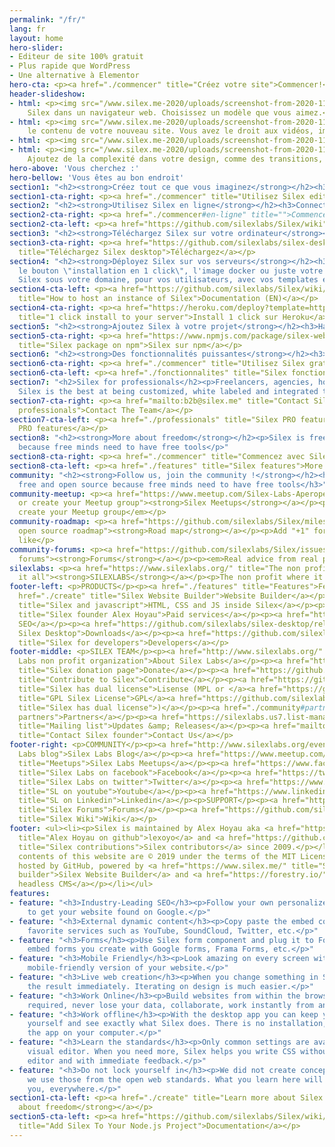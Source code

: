 ```yaml
---
permalink: "/fr/"
lang: fr
layout: home
hero-slider:
- Editeur de site 100% gratuit
- Plus rapide que WordPress
- Une alternative à Elementor
hero-cta: <p><a href="./commencer" title="Créez votre site">Commencer!</a></p>
header-slideshow:
- html: <p><img src="/www.silex.me-2020/uploads/screenshot-from-2020-11-15-19-06-03.png"></p><h3>Ouvrez</h3><p>Ouvrez
    Silex dans un navigateur web. Choisissez un modèle que vous aimez.</p>
- html: <p><img src="/www.silex.me-2020/uploads/screenshot-from-2020-11-15-19-06-03.png"></p><h3>Modifiez</h3><p>Modifiez
    le contenu de votre nouveau site. Vous avez le droit aux vidéos, images, text &amp; bien plus.</p>
- html: <p><img src="/www.silex.me-2020/uploads/screenshot-from-2020-11-15-19-06-03.png"></p><h3>Publiez</h3><p>Quand vous êtes satisfaits, publiez le site en ligne et partagez le largement !</p>
- html: <p><img src="/www.silex.me-2020/uploads/screenshot-from-2020-11-15-19-06-03.png"></p><h3>Evoluez</h3><p>
    Ajoutez de la complexité dans votre design, comme des transitions, des animations, de la typography, et bien plus.</p>
hero-above: 'Vous cherchez :'
hero-bellow: 'Vous êtes au bon endroit'
section1: "<h2><strong>Créez tout ce que vous imaginez</strong></h2><h3>Les esprits libres ont besoin d'outils libres</h3><p>Que vous soyez un créateur sur le point de créer un site Web pour la première fois ou que vous soyez un concepteur ou un codeur professionnel créant des sites Web pour les clients, vous allez adorer Silex. Vous avez deux façons de commencer: ouvrez Silex et commencez avec l'un des sites Web gratuits fournis avec Silex, ou suivez un tutoriel avant de jouer avec l'outil. Vous pouvez toujours ajouter des fonctionnalités avancées à votre site Web avec du code - HTML, CSS, Javascript. Il est temps d’obtenir votre site Web professionnel.</p>"
section1-cta-right: <p><a href="./commencer" title="Utilisez Silex editeur de site gratuitement"><strong>Commencer !</strong></a></p>
section2: "<h2><strong>Utilisez Silex en ligne</strong></h2><h3>Connectez vous avec un compte existant</h3><p>Utilisez l'instance Silex Labs fournie gratuitement, sans installation, stockez vos données dans votre Dropbox, Owncloud, GitHub ou FTP, lancez-vous immédiatement!</p>"
section2-cta-right: <p><a href="./commencer#en-ligne" title="">Commencer !</a></p>
section2-cta-left: <p><a href="https://github.com/silexlabs/Silex/wiki" title="">Documentation (EN)</a></p>
section3: "<h2><strong>Téléchargez Silex sur votre ordinateur</strong></h2><h3>En local c'est plus rapide !</h3><p>Installez Silex sur votre ordinateur et travaillez hors ligne, stockez vos fichiers sur votre ordi Windows, MacOs ou Linux</p>"
section3-cta-right: <p><a href="https://github.com/silexlabs/silex-desktop/releases"
  title="Téléchargez Silex desktop">Téléchargez</a></p>
section4: "<h2><strong>Déployez Silex sur vos serveurs</strong></h2><h3>Controllez vos outils !</h3><p>Utilisez
  le bouton \"installation en 1 click\", l'image docker ou juste votre serveur pour héberger une instance de
  Silex sous votre domaine, pour vos utilisateurs, avec vos templates et vos composants</p>"
section4-cta-left: <p><a href="https://github.com/silexlabs/Silex/wiki/How-to-Host-An-Instance-of-Silex"
  title="How to host an instance of Silex">Documentation (EN)</a></p>
section4-cta-right: <p><a href="https://heroku.com/deploy?template=https://github.com/silexlabs/Silex/tree/master"
  title="1 click install to your server">Install 1 click sur Heroku</a></p>
section5: "<h2><strong>Ajoutez Silex à votre projet</strong></h2><h3>Hackez Silex à partir de sa version npm</h3><p>Utilisez npm pour installer Silex sur votre ordinateur local ou l'inclure dans un projet, puis l'exécuter avec des paramètres spécifiques ou même en remplacer certaines parties</p>"
section5-cta-right: <p><a href="https://www.npmjs.com/package/silex-website-builder"
  title="Silex package on npm">Silex sur npm</a></p>
section6: "<h2><strong>Des fonctionnalités puissantes</strong></h2><h3>Tout ce dont vous avez besoin pour créer un site</h3>"
section6-cta-right: <p><a href="./commencer" title="Utilisez Silex gratuitement"><strong>Commencer !</strong></a></p>
section6-cta-left: <p><a href="./fonctionnalites" title="Silex fonctionnalités">Fonctionnalités</a></p>
section7: "<h2>Silex for professionals</h2><p>Freelancers, agencies, hosting companies,
  Silex is the best at being customized, white labeled and integrated to your infrastructure</p>"
section7-cta-right: <p><a href="mailto:b2b@silex.me" title="Contact Silex team for
  professionals">Contact The Team</a></p>
section7-cta-left: <p><a href="./professionals" title="Silex PRO features for agencies">More
  PRO features</a></p>
section8: "<h2><strong>More about freedom</strong></h2><p>Silex is free and open source
  because free minds need to have free tools</p>"
section8-cta-right: <p><a href="./commencer" title="Commencez avec Silex"><strong>Commencer !</strong></a></p>
section8-cta-left: <p><a href="./features" title="Silex features">More features</a></p>
community: "<h2><strong>Follow us, join the community !</strong></h2><h3>Silex is
  free and open source because free minds need to have free tools</h3>"
community-meetup: <p><a href="https://www.meetup.com/Silex-Labs-Aperopensource/" title="Join
  or create your Meetup group"><strong>Silex Meetups</strong></a></p><p><em>Join or
  create your Meetup group</em></p>
community-roadmap: <p><a href="https://github.com/silexlabs/Silex/milestones" title="Silex
  open source roadmap"><strong>Road map</strong></a></p><p>Add "+1" for features you
  like</p>
community-forums: <p><a href="https://github.com/silexlabs/Silex/issues" title="Silex
  forums"><strong>Forums</strong></a></p><p><em>Real advice from real people</em></p>
silexlabs: <p><a href="https://www.silexlabs.org/" title="The non profit which started
  it all"><strong>SILEXLABS</strong></a></p><p>The non profit where it all started</p>
footer-left: <p>PRODUCTS</p><p><a href="./features" title="Features">Features</a></p><p><a
  href="./create" title="Silex Website Builder">Website Builder</a></p><p><a href="https://github.com/silexlabs/Silex/wiki/Silex-and-Javascript"
  title="Silex and javascript">HTML, CSS and JS inside Silex</a></p><p><a href="mailto:b2b@silex.me"
  title="Silex founder Alex Hoyau">Paid services</a></p><p><a href="https://ceubri.github.io/silex-2020/#">Silex
  SEO</a></p><p><a href="https://github.com/silexlabs/silex-desktop/releases" title="Download
  Silex Desktop">Downloads</a></p><p><a href="https://github.com/silexlabs/Silex/wiki/Silex-Developer-Guide"
  title="Silex for developers">Developers</a></p>
footer-middle: <p>SILEX TEAM</p><p><a href="http://www.silexlabs.org/" title="Silex
  Labs non profit organization">About Silex Labs</a></p><p><a href="https://opencollective.com/silex"
  title="Silex donation page">Donate</a></p><p><a href="https://github.com/silexlabs/Silex/wiki/Contribute"
  title="Contribute to Silex">Contribute</a></p><p><a href="https://github.com/silexlabs/Silex/blob/develop/LICENSE_MPL"
  title="Silex has dual license">Lisense (MPL or </a><a href="https://github.com/silexlabs/Silex/blob/develop/LICENSE"
  title="GPL Silex License">GPL</a><a href="https://github.com/silexlabs/Silex/blob/develop/LICENSE_MPL"
  title="Silex has dual license">)</a></p><p><a href="./community#partners" title="Silex
  partners">Partners</a></p><p><a href="https://silexlabs.us7.list-manage.com/subscribe?u=fe927d10e2d20f286e59ef0b7&amp;id=2e1b03a5f0"
  title="Mailing list">Updates &amp; Releases</a></p><p><a href="mailto:b2b@silex.me"
  title="Contact Silex founder">Contact Us</a></p>
footer-right: <p>COMMUNITY</p><p><a href="http://www.silexlabs.org/events/" title="Silex
  Labs blog">Silex Labs Blog</a></p><p><a href="https://www.meetup.com/Silex-Labs-Aperopensource/"
  title="Meetups">Silex Labs Meetups</a></p><p><a href="https://www.facebook.com/silexlabs/"
  title="Silex Labs on facebook">Facebook</a></p><p><a href="https://twitter.com/silexlabs"
  title="Silex Labs on twitter">Twitter</a></p><p><a href="https://www.youtube.com/user/Silexlabs/"
  title="SL on youtube">Youtube</a></p><p><a href="https://www.linkedin.com/company/silex-labs/"
  title="SL on Linkedin">Linkedin</a></p><p>SUPPORT</p><p><a href="https://github.com/silexlabs/Silex/issues"
  title="Silex Forums">Forums</a></p><p><a href="https://github.com/silexlabs/Silex/wiki"
  title="Silex Wiki">Wiki</a></p>
footer: <ul><li><p>Silex is maintained by Alex Hoyau aka <a href="https://github.com/lexoyo"
  title="Alex Hoyau on github">lexoyo</a> and <a href="https://github.com/silexlabs/Silex/graphs/contributors"
  title="Silex contributions">Silex contributors</a> since 2009.</p></li><li><p>The
  contents of this website are © 2019 under the terms of the MIT License.</p></li><li><p>Proudly
  hosted by GitHub, powered by <a href="https://www.silex.me/" title="Silex free website
  builder">Silex Website Builder</a> and <a href="https://forestry.io/" title="Forestry">Forestry
  headless CMS</a></p></li></ul>
features:
- feature: "<h3>Industry-Leading SEO</h3><p>Follow your own personalized SEO plan
    to get your website found on Google.</p>"
- feature: "<h3>External dynamic content</h3><p>Copy paste the embed code of your
    favorite services such as YouTube, SoundCloud, Twitter, etc.</p>"
- feature: "<h3>Forms</h3><p>Use Silex form component and plug it to Formspree, or
    embed forms you create with Google forms, Frama Forms, etc.</p>"
- feature: "<h3>Mobile Friendly</h3><p>Look amazing on every screen with a customizable
    mobile-friendly version of your website.</p>"
- feature: "<h3>Live web creation</h3><p>When you change something in Silex, you see
    the result immediately. Iterating on design is much easier.</p>"
- feature: "<h3>Work Online</h3><p>Build websites from within the browser, no install
    required, never lose your data, collaborate, work instantly from any computer.</p>"
- feature: "<h3>Work offline</h3><p>With the desktop app you can keep your data to
    yourself and see exactly what Silex does. There is no installation, just launch
    the app on your computer.</p>"
- feature: "<h3>Learn the standards</h3><p>Only common settings are available in the
    visual editor. When you need more, Silex helps you write CSS without leaving the
    editor and with immediate feedback.</p>"
- feature: "<h3>Do not lock yourself in</h3><p>We did not create concepts or jargon,
    we use those from the open web standards. What you learn here will be useful to
    you, everywhere.</p>"
section1-cta-left: <p><a href="./create" title="Learn more about Silex and freedom"><strong>More
  about freedom</strong></a></p>
section5-cta-left: <p><a href="https://github.com/silexlabs/Silex/wiki/How-To-Add-Silex-To-Your-Node.js-Project"
  title="Add Silex To Your Node.js Project">Documentation</a></p>
---
```


